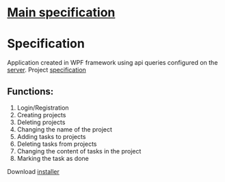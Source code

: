 # [Main specification](https://github.com/novy213/todo)
# Specification
Application created in WPF framework using api queries configured on the [server](https://github.com/novy213/todo-server). Project [specification](https://github.com/novy213/todo)
## Functions:
1. Login/Registration
2. Creating projects
3. Deleting projects
4. Changing the name of the project
5. Adding tasks to projects
6. Deleting tasks from projects
7. Changing the content of tasks in the project
8. Marking the task as done 

Download [installer](https://www.dropbox.com/s/hvi9jsgh1i3aonb/todo-installer.msi?dl=0)
